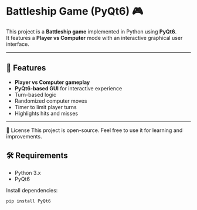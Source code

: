 # Battleship Game (PyQt6) 🎮

This project is a **Battleship game** implemented in Python using **PyQt6**.  
It features a **Player vs Computer** mode with an interactive graphical user interface.

---

## 🔹 Features
- **Player vs Computer gameplay**
- **PyQt6-based GUI** for interactive experience
- Turn-based logic
- Randomized computer moves
- Timer to limit player turns 
- Highlights hits and misses

---

📜 License
This project is open-source. Feel free to use it for learning and improvements.

## 🛠 Requirements
- Python 3.x
- PyQt6

Install dependencies:
```bash
pip install PyQt6


